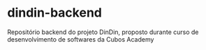 # dindin-backend
Repositório backend do projeto DinDin, proposto durante curso de desenvolvimento de softwares da Cubos Academy
